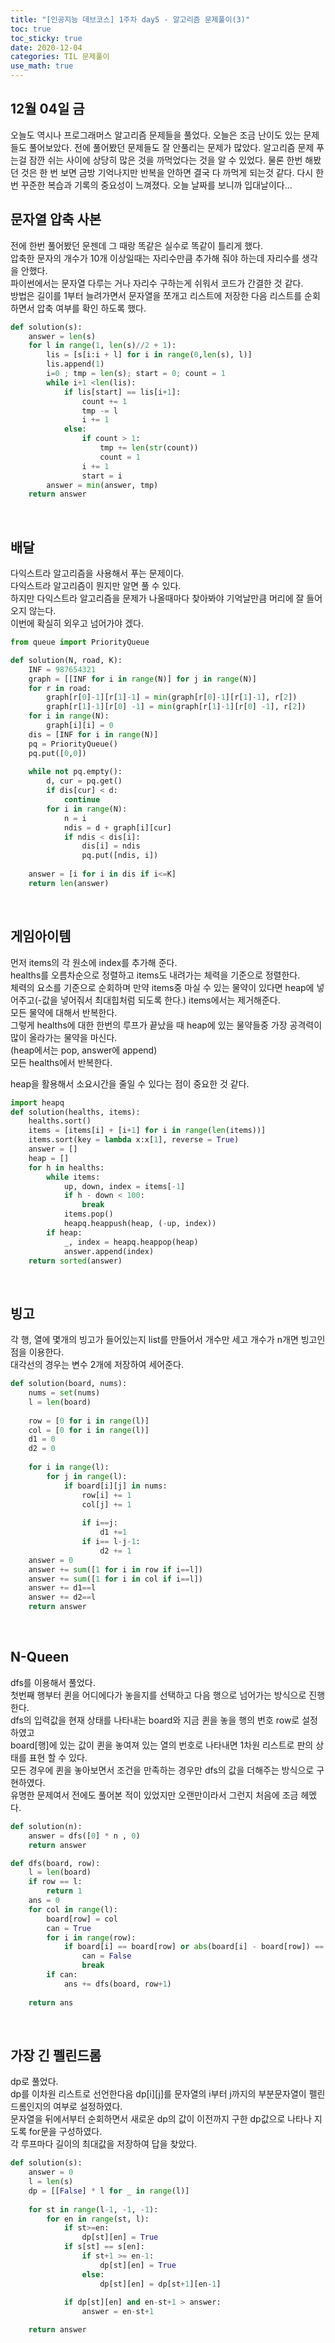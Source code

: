 ```yaml
---
title: "[인공지능 데브코스] 1주차 day5 - 알고리즘 문제풀이(3)"
toc: true
toc_sticky: true
date: 2020-12-04
categories: TIL 문제풀이
use_math: true
---
```


## 12월 04일 금  

오늘도 역시나 프로그래머스 알고리즘 문제들을 풀었다. 
오늘은 조금 난이도 있는 문제들도 풀어보았다. 전에 풀어봤던 문제들도 잘 안풀리는 문제가 많았다. 
알고리즘 문제 푸는걸 잠깐 쉬는 사이에 상당히 많은 것을 까먹었다는 것을 알 수 있었다. 
물론 한번 해봤던 것은 한 번 보면 금방 기억나지만 반복을 안하면 결국 다 까먹게 되는것 같다. 
다시 한번 꾸준한 복습과 기록의 중요성이 느껴졌다. 
오늘 날짜를 보니까 입대날이다...

## 문자열 압축 사본

전에 한번 풀어봤던 문젠데 그 때랑 똑같은 실수로 똑같이 틀리게 했다.  
압축한 문자의 개수가 10개 이상일때는 자리수만큼 추가해 줘야 하는데 자리수를 생각을 안했다.  
파이썬에서는 문자열 다루는 거나 자리수 구하는게 쉬워서 코드가 간결한 것 같다.  
방법은 길이를 1부터 늘려가면서 문자열을 쪼개고 리스트에 저장한 다음 리스트를 순회하면서 압축 여부를 확인 하도록 했다.  

```python
def solution(s):
    answer = len(s)
    for l in range(1, len(s)//2 + 1):
        lis = [s[i:i + l] for i in range(0,len(s), l)]
        lis.append(1)
        i=0 ; tmp = len(s); start = 0; count = 1
        while i+1 <len(lis):
            if lis[start] == lis[i+1]:
                count += 1
                tmp -= l
                i += 1
            else:
                if count > 1:
                    tmp += len(str(count))
                    count = 1
                i += 1
                start = i
        answer = min(answer, tmp)
    return answer
```
<p>&nbsp;</p>  


## 배달

다익스트라 알고리즘을 사용해서 푸는 문제이다.  
다익스트라 알고리즘이 뭔지만 알면 풀 수 있다.  
하지만 다익스트라 알고리즘을 문제가 나올때마다 찾아봐야 기억날만큼 머리에 잘 들어오지 않는다.  
이번에 확실히 외우고 넘어가야 겠다.  

```python
from queue import PriorityQueue

def solution(N, road, K):
    INF = 987654321
    graph = [[INF for i in range(N)] for j in range(N)]
    for r in road:
        graph[r[0]-1][r[1]-1] = min(graph[r[0]-1][r[1]-1], r[2])
        graph[r[1]-1][r[0] -1] = min(graph[r[1]-1][r[0] -1], r[2])
    for i in range(N):
        graph[i][i] = 0
    dis = [INF for i in range(N)]
    pq = PriorityQueue()
    pq.put([0,0])
    
    while not pq.empty():
        d, cur = pq.get()
        if dis[cur] < d:
            continue
        for i in range(N):
            n = i
            ndis = d + graph[i][cur]
            if ndis < dis[i]:
                dis[i] = ndis
                pq.put([ndis, i])
            
    answer = [i for i in dis if i<=K]
    return len(answer)
```
<p>&nbsp;</p>  


## 게임아이템

먼저 items의 각 원소에 index를 추가해 준다.  
healths를 오름차순으로 정렬하고 items도 내려가는 체력을 기준으로 정렬한다.  
체력의 요소를 기준으로 순회하며 
만약 items중 마실 수 있는 물약이 있다면 heap에 넣어주고(-값을 넣어줘서 최대힙처럼 되도록 한다.) items에서는 제거해준다.  
모든 물약에 대해서 반복한다.  
그렇게 healths에 대한 한번의 루프가 끝났을 때 heap에 있는 물약들중 가장 공격력이 많이 올라가는 물약을 마신다.  
(heap에서는 pop, answer에 append)  
모든 healths에서 반복한다.  

heap을 활용해서 소요시간을 줄일 수 있다는 점이 중요한 것 같다.  

```python
import heapq
def solution(healths, items):
    healths.sort()
    items = [items[i] + [i+1] for i in range(len(items))]
    items.sort(key = lambda x:x[1], reverse = True)
    answer = []
    heap = []
    for h in healths:
        while items:
            up, down, index = items[-1]
            if h - down < 100:
                break
            items.pop()
            heapq.heappush(heap, (-up, index))
        if heap:
            _, index = heapq.heappop(heap)
            answer.append(index)
    return sorted(answer)
```
<p>&nbsp;</p>  


## 빙고

각 행, 열에 몇개의 빙고가 들어있는지 list를 만들어서 개수만 세고 개수가 n개면 빙고인 점을 이용한다.  
대각선의 경우는 변수 2개에 저장하여 세어준다.  
```python
def solution(board, nums):
    nums = set(nums)
    l = len(board)
    
    row = [0 for i in range(l)]
    col = [0 for i in range(l)]
    d1 = 0
    d2 = 0
    
    for i in range(l):
        for j in range(l):
            if board[i][j] in nums:
                row[i] += 1
                col[j] += 1
                
                if i==j:
                    d1 +=1
                if i== l-j-1:
                    d2 += 1
    answer = 0
    answer += sum([1 for i in row if i==l])
    answer += sum([1 for i in col if i==l])
    answer += d1==l
    answer += d2==l
    return answer
```
<p>&nbsp;</p>  


## N-Queen
dfs를 이용해서 풀었다.  
첫번째 행부터 퀸을 어디에다가 놓을지를 선택하고 다음 행으로 넘어가는 방식으로 진행한다.  
dfs의 입력값을 현재 상태를 나타내는 board와 지금 퀸을 놓을 행의 번호 row로 설정하였고  
board[행]에 있는 값이 퀸을 놓여져 있는 열의 번호로 나타내면 1차원 리스트로 판의 상태를 표현 할 수 있다.  
모든 경우에 퀸을 놓아보면서 조건을 만족하는 경우만 dfs의 값을 더해주는 방식으로 구현하였다.  
유명한 문제여서 전에도 풀어본 적이 있었지만 오랜만이라서 그런지 처음에 조금 헤멨다. 

```python
def solution(n):
    answer = dfs([0] * n , 0)
    return answer

def dfs(board, row):
    l = len(board)
    if row == l:
        return 1
    ans = 0
    for col in range(l):
        board[row] = col
        can = True
        for i in range(row):
            if board[i] == board[row] or abs(board[i] - board[row]) == row - i:
                can = False
                break
        if can:
            ans += dfs(board, row+1)
            
    return ans
```
<p>&nbsp;</p>  

## 가장 긴 펠린드롬

dp로 풀었다.  
dp를 이차원 리스트로 선언한다음 dp[i][j]를 문자열의 i부터 j까지의 부분문자열이 펠린드롬인지의 여부로 설정하였다.  
문자열을 뒤에서부터 순회하면서 새로운 dp의 값이 이전까지 구한 dp값으로 나타나 지도록 for문을 구성하였다.  
각 루프마다 길이의 최대값을 저장하여 답을 찾았다.  

```python
def solution(s):
    answer = 0
    l = len(s)
    dp = [[False] * l for _ in range(l)]
    
    for st in range(l-1, -1, -1):
        for en in range(st, l):
            if st>=en:
                dp[st][en] = True
            if s[st] == s[en]:
                if st+1 >= en-1:
                    dp[st][en] = True
                else:
                    dp[st][en] = dp[st+1][en-1]
            
            if dp[st][en] and en-st+1 > answer:
                answer = en-st+1

    return answer
```
<p>&nbsp;</p>  
